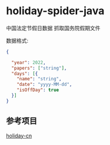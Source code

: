 #  holiday-spider-java

中国法定节假日数据
抓取国务院假期文件

数据格式:
```JSON
{

  "year": 2022,
  "papers": ["string"],
  "days": [{
    "name": "string",
    "date": "yyyy-MM-dd",
    "isOffDay": true
  }]
}
```
## 参考项目
[holiday-cn](https://github.com/NateScarlet/holiday-cn)
